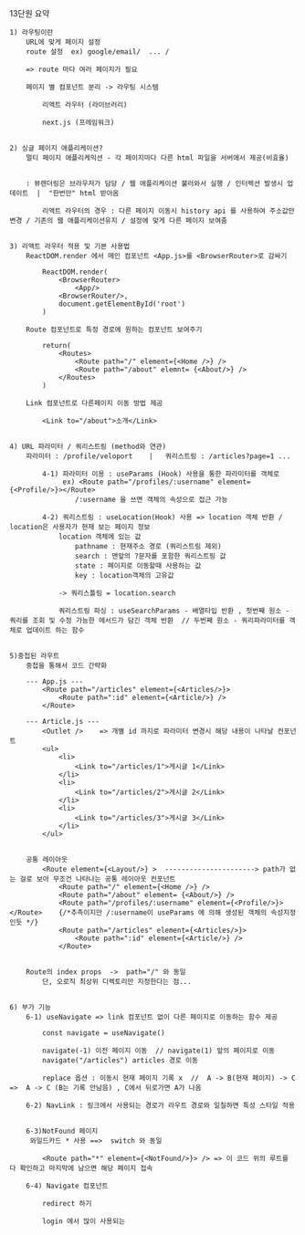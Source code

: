 13단원 요약

    1) 라우팅이란 
        URL에 맞게 페이지 설정 
        route 설정  ex) google/email/  ... / 
        
        => route 마다 여러 페이지가 필요

        페이지 별 컴포넌트 분리 -> 라우팅 시스템

            리액트 라우터 (라이브러리)

            next.js (프레임워크)


    2) 싱글 페이지 애플리케이션?
        멀티 페이지 애플리케익션 - 각 페이지마다 다른 html 파일을 서버에서 제공(비효율)


        : 뷰렌더링은 브라우저가 담당 / 웹 애플리케이션 불러와서 실행 / 인터렉션 발생시 업데이트  |  "한번만" html 받아옴 

            리액트 라우터의 경우 : 다른 페이지 이동시 history api 를 사용하여 주소값만 변경 / 기존의 웹 애플리케이션유지 / 설정에 맞게 다른 페이지 보여줌

    
    3) 리액트 라우터 적용 및 기본 사용법
        ReactDOM.render 에서 메인 컴포넌트 <App.js>를 <BrowserRouter>로 감싸기 

            ReactDOM.render(
                <BrowserRouter>
                    <App/>
                <BrowserRouter/>,
                document.getElementById('root')
            )
        
        Route 컴포넌트로 특정 경로에 원하는 컴포넌트 보여주기

            return(
                <Routes>
                    <Route path="/" element={<Home />} />
                    <Route path="/about" elemnt= {<About/>} />
                </Routes>
            ) 

        Link 컴포넌트로 다른페이지 이동 방법 제공

            <Link to="/about">소개</Link>


    4) URL 파라미터 / 쿼리스트링 (method와 연관)
        파라미터 : /profile/veloport    |   쿼리스트링 : /articles?page=1 ...

            4-1) 파라미터 이용 : useParams (Hook) 사용을 통한 파라미터를 객체로 
                 ex) <Route path="/profiles/:username" element={<Profile/>}></Route> 
                    /:username 을 쓰면 객체의 속성으로 접근 가능 
                
            4-2) 쿼리스트링 : useLocation(Hook) 사용 => location 객체 반환 / location은 사용자가 현재 보는 페이지 정보
                location 객체에 있는 값
                    pathname : 현재주소 경로 (쿼리스트링 제외)
                    search : 맨앞의 ?문자를 포함한 쿼리스트링 값
                    state : 페이지로 이동할때 사용하는 값
                    key : location객체의 고유값 
                
                -> 쿼리스틀링 = location.search

                쿼리스트링 파싱 : useSearchParams - 배열타입 반환 , 첫번째 원소 - 쿼리를 조회 및 수정 가능한 메서드가 담긴 객체 반환  // 두번째 원소 - 쿼리파라미터를 객체로 업데이트 하는 함수 


    5)중첩된 라우트
        중첩을 통해서 코드 간략화 

        --- App.js ---
            <Route path="/articles" element={<Articles/>}> 
                <Route path=":id" element={<Article/>} />
            </Route>

        --- Article.js ---
            <Outlet />    => 개별 id 까지로 파라미터 변경시 해당 내용이 나타날 컨포넌트 
            <ul>
                <li>
                    <Link to="/articles/1">게시글 1</Link>
                </li>
                <li>
                    <Link to="/articles/2">게시글 2</Link>
                </li>
                <li>
                    <Link to="/articles/3">게시글 3</Link>
                </li>
            </ul>


        공통 레이아웃 
            <Route element={<Layout/>} >  ----------------------> path가 없는 걸로 보아 무조건 나타나는 공통 레이아웃 컨포넌트
                <Route path="/" element={<Home />} />
                <Route path="/about" element= {<About/>} />
                <Route path="/profiles/:username" element={<Profile/>}></Route>    {/*추측이지만 /:username이 useParams 에 의해 생성된 객체의 속성지정인듯 */}    
                <Route path="/articles" element={<Articles/>}> 
                    <Route path=":id" element={<Article/>} />
                </Route>


        Route의 index props  ->  path="/" 와 동일
            단, 오로직 최상위 디렉토리만 지정한다는 점... 

        
    6) 부가 기능
        6-1) useNavigate => link 컴포넌트 없이 다른 페이지로 이동하는 함수 제공

            const navigate = useNavigate()

            navigate(-1) 이전 페이지 이동  // navigate(1) 앞의 페이지로 이동
            navigate("/articles") articles 경로 이동

            replace 옵션 : 이동시 현재 페이지 기록 x  //  A -> B(현재 페이지) -> C  =>  A -> C (B는 기록 안남음) , C에서 뒤로가면 A가 나옴 

        6-2) NavLink : 링크에서 사용되는 경로가 라우트 경로와 일칠하면 특성 스타일 적용 

        
        6-3)NotFound 페이지 
         와일드카드 * 사용 ==>  switch 와 동일 

            <Route path="*" element={<NotFound/>}> /> => 이 코드 위의 루트를 다 확인하고 마지막에 남으면 해당 페이지 접속

        6-4) Navigate 컴포넌트

            redirect 하기 

            login 에서 많이 사용되는  







        
          
